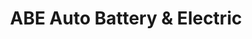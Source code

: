---
title: "ABE Auto Battery & Electric"
url: /portland/abe-auto-battery-und-electric/
shop: Autowerkstatt
---